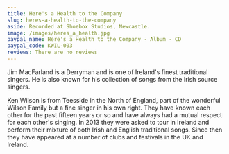 ```yaml
---
title: Here's a Health to the Company
slug: heres-a-health-to-the-company
aside: Recorded at Shoebox Studios, Newcastle.
image: /images/heres_a_health.jpg
paypal_name: Here's a Health to the Company - Album - CD
paypal_code: KWIL-003
reviews: There are no reviews
---
```

Jim MacFarland is a Derryman and is one of Ireland's finest traditional singers.
He is also known for his collection of songs from the Irish source singers.

Ken Wilson is from Teesside in the North of England, part of the wonderful Wilson
Family but a fine singer in his own right. They have known each other for the past
fifteen years or so and have always had a mutual respect for each other's singing.
In 2013 they were asked to tour in Ireland and perform their mixture of both Irish
and English traditional songs. Since then they have appeared at a number of clubs
and festivals in the UK and Ireland.
